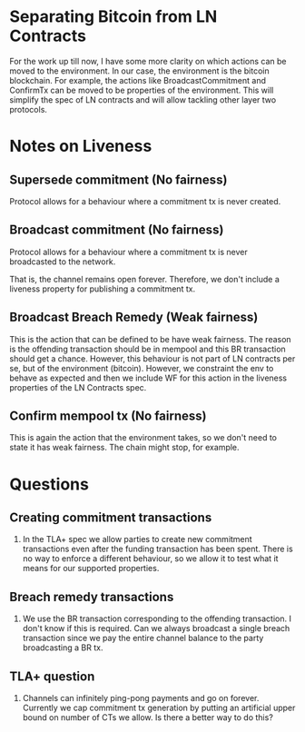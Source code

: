 
# Separating Bitcoin from LN Contracts

For the work up till now, I have some more clarity on which actions
can be moved to the environment. In our case, the environment is the
bitcoin blockchain. For example, the actions like BroadcastCommitment
and ConfirmTx can be moved to be properties of the environment. This
will simplify the spec of LN contracts and will allow tackling other
layer two protocols.


# Notes on Liveness

## Supersede commitment (No fairness)

Protocol allows for a behaviour where a commitment tx is never
created.

## Broadcast commitment (No fairness)

Protocol allows for a behaviour where a commitment tx is never
broadcasted to the network.

That is, the channel remains open forever. Therefore, we don't include
a liveness property for publishing a commitment tx.


## Broadcast Breach Remedy (Weak fairness)

This is the action that can be defined to be have weak fairness. The
reason is the offending transaction should be in mempool and this BR
transaction should get a chance. However, this behaviour is not part
of LN contracts per se, but of the environment (bitcoin). However, we
constraint the env to behave as expected and then we include WF for
this action in the liveness properties of the LN Contracts spec.

## Confirm mempool tx (No fairness)

This is again the action that the environment takes, so we don't need
to state it has weak fairness. The chain might stop, for example.

# Questions

## Creating commitment transactions

1. In the TLA+ spec we allow parties to create new commitment
   transactions even after the funding transaction has been
   spent. There is no way to enforce a different behaviour, so we
   allow it to test what it means for our supported properties.


## Breach remedy transactions

1. We use the BR transaction corresponding to the offending
   transaction. I don't know if this is required. Can we always
   broadcast a single breach transaction since we pay the entire
   channel balance to the party broadcasting a BR tx.

## TLA+ question

1. Channels can infinitely ping-pong payments and go on
   forever. Currently we cap commitment tx generation by putting an
   artificial upper bound on number of CTs we allow. Is there a better
   way to do this?
